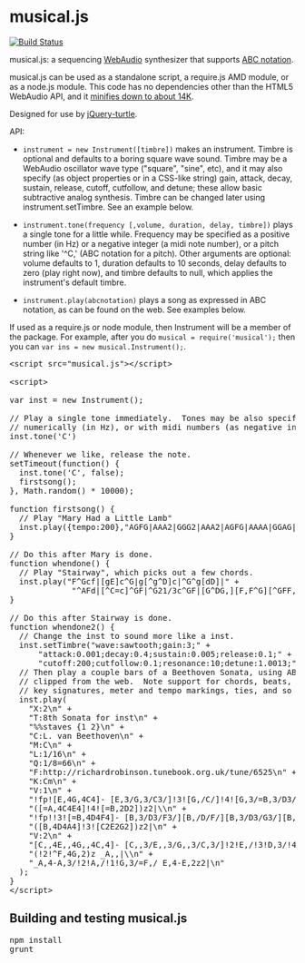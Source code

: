 musical.js
==========

[![Build Status](https://travis-ci.org/PencilCode/musical.js.png?branch=master)](https://travis-ci.org/PencilCode/musical.js)

musical.js: a sequencing
[WebAudio](https://dvcs.w3.org/hg/audio/raw-file/tip/webaudio/specification.html)
synthesizer that supports
[ABC notation](http://abcnotation.com/).

musical.js can be used as a standalone script, a require.js AMD module, or
as a node.js module.  This code has no dependencies other than the HTML5
WebAudio API, and it
[minifies down to about 14K](https://raw.githubusercontent.com/PencilCode/musical.js/master/musical.min.js).

Designed for use by
[jQuery-turtle](https://github.com/PencilCode/jquery-turtle).

API:

* `instrument = new Instrument([timbre])` makes an instrument. Timbre
  is optional and defaults to a boring square wave sound.  Timbre
  may be a WebAudio oscillator wave type ("square", "sine", etc),
  and it may also specify (as object properties or in a CSS-like
  string) gain, attack, decay, sustain, release, cutoff, cutfollow,
  and detune; these allow basic subtractive analog synthesis.
  Timbre can be changed later using instrument.setTimbre.  See an
  example below.

* `instrument.tone(frequency [,volume, duration, delay, timbre])`
  plays a single tone for a little while.  Frequency may be specified
  as a positive number (in Hz) or a negative integer (a midi note
  number), or a pitch string like '^C,' (ABC notation for a pitch).
  Other arguments are optional: volume defaults to 1, duration
  defaults to 10 seconds, delay defaults to zero (play right now),
  and timbre defaults to null, which applies the instrument's default
  timbre.

* `instrument.play(abcnotation)` plays a song as expressed in ABC
  notation, as can be found on the web.  See examples below.

If used as a require.js or node module, then Instrument will be
a member of the package.  For example, after you do
`musical = require('musical');` then you can
`var ins = new musical.Instrument();`.

<pre>
&lt;script src="musical.js"&gt;&lt;/script&gt;

&lt;script&gt;

var inst = new Instrument();

// Play a single tone immediately.  Tones may be also specified
// numerically (in Hz), or with midi numbers (as negative integers).
inst.tone('C')

// Whenever we like, release the note.
setTimeout(function() {
  inst.tone('C', false);
  firstsong();
}, Math.random() * 10000);

function firstsong() {
  // Play "Mary Had a Little Lamb"
  inst.play({tempo:200},"AGFG|AAA2|GGG2|AAA2|AGFG|AAAA|GGAG|F4|", whendone)
}

// Do this after Mary is done.
function whendone() {
  // Play "Stairway", which picks out a few chords.
  inst.play("F^Gcf|[gE]c^G|g[^g^D]c|^G^g[dD]|" +
             "^AFd|[^C=c]^GF|^G21/3c^GF|[G^DG,][F,F^G][^GFF,]2", whendone2);
}

// Do this after Stairway is done.
function whendone2() {
  // Change the inst to sound more like a inst.
  inst.setTimbre("wave:sawtooth;gain:3;" +
      "attack:0.001;decay:0.4;sustain:0.005;release:0.1;" +
      "cutoff:200;cutfollow:0.1;resonance:10;detune:1.0013;");
  // Then play a couple bars of a Beethoven Sonata, using ABC notation
  // clipped from the web.  Note support for chords, beats, accidentals,
  // key signatures, meter and tempo markings, ties, and so on.
  inst.play(
    "X:2\n" +
    "T:8th Sonata for inst\n" +
    "%%staves {1 2}\n" +
    "C:L. van Beethoven\n" +
    "M:C\n" +
    "L:1/16\n" +
    "Q:1/8=66\n" +
    "F:http://richardrobinson.tunebook.org.uk/tune/6525\n" +
    "K:Cm\n" +
    "V:1\n" +
    "!fp![E,4G,4C4]- [E,3/G,3/C3/]!3![G,/C/]!4![G,3/=B,3/D3/]!5![G,/C/E/] " +
    "([=A,4C4E4]!4![=B,2D2])z2|\\n" +
    "!fp!!3![=B,4D4F4]- [B,3/D3/F3/][B,/D/F/][B,3/D3/G3/][B,/D/A/] " +
    "([B,4D4A4]!3![C2E2G2])z2|\n" +
    "V:2\n" +
    "[C,,4E,,4G,,4C,4]- [C,,3/E,,3/G,,3/C,3/]!2!E,/!3!D,3/!4!C,/ " +
    "(!2!^F,4G,2)z _A,,|\\n" +
    "_A,4-A,3/!2!A,/!1!G,3/=F,/ E,4-E,2z2|\n"
  );
}
&lt;/script&gt;
</pre>


Building and testing musical.js
-------------------------------

<pre>
npm install
grunt
</pre>
